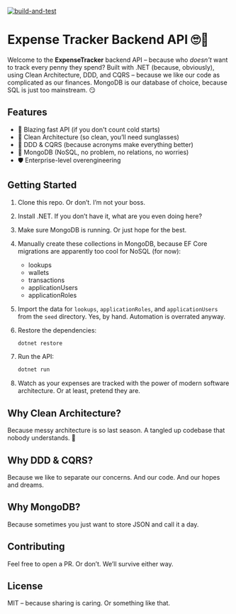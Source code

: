 [![build-and-test](https://github.com/abhiroop43/Expense-Tracker-Backend-API/actions/workflows/build+test.yml/badge.svg)](https://github.com/abhiroop43/Expense-Tracker-Backend-API/actions/workflows/build+test.yml)

# Expense Tracker Backend API 🙄💸

Welcome to the **ExpenseTracker** backend API – because who _doesn't_ want to track every penny they spend?
Built with .NET (because, obviously), using Clean Architecture, DDD, and CQRS – because we like our code as complicated
as our finances.
MongoDB is our database of choice, because SQL is just too mainstream. 😏

## Features

- 🚀 Blazing fast API (if you don't count cold starts)
- 🧼 Clean Architecture (so clean, you’ll need sunglasses)
- 🧩 DDD & CQRS (because acronyms make everything better)
- 🍃 MongoDB (NoSQL, no problem, no relations, no worries)
- 🛡️ Enterprise-level overengineering

## Getting Started

1. Clone this repo. Or don’t. I’m not your boss.
2. Install .NET. If you don’t have it, what are you even doing here?
3. Make sure MongoDB is running. Or just hope for the best.
4. Manually create these collections in MongoDB, because EF Core migrations are apparently too cool for NoSQL (for now):
   - lookups
   - wallets
   - transactions
   - applicationUsers
   - applicationRoles
5. Import the data for `lookups`, `applicationRoles`, and `applicationUsers` from the `seed` directory. Yes, by hand. Automation is overrated anyway.
6. Restore the dependencies:

   ```bash
   dotnet restore
   ```

7. Run the API:

   ```bash
   dotnet run
   ```

8. Watch as your expenses are tracked with the power of modern software architecture. Or at least, pretend they are.

## Why Clean Architecture?

Because messy architecture is so last season.
A tangled up codebase that nobody understands. 🍝

## Why DDD & CQRS?

Because we like to separate our concerns. And our code. And our hopes and dreams.

## Why MongoDB?

Because sometimes you just want to store JSON and call it a day.

## Contributing

Feel free to open a PR. Or don’t. We’ll survive either way.

## License

MIT – because sharing is caring. Or something like that.
